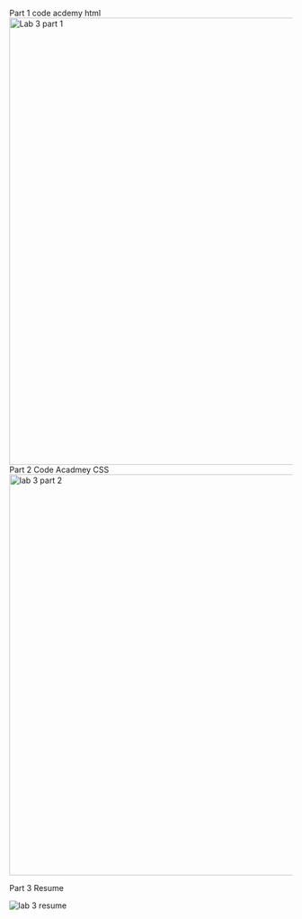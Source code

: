 Part 1 code acdemy html 
<img width="794" alt="Lab 3 part 1" src="https://user-images.githubusercontent.com/112281942/200193445-80438653-085a-4873-b27d-388f50613b75.PNG">
Part 2 Code Acadmey CSS
<img width="712" alt="lab 3 part 2" src="https://user-images.githubusercontent.com/112281942/200193479-5f247479-ad82-4009-b768-ff8be741d0fd.PNG">


Part 3 Resume

![lab 3 resume](https://user-images.githubusercontent.com/112281942/200383712-6179dd38-b289-4c35-bcc5-2c631b360a22.PNG)
<script src="https://gist.github.com/jproylance13/0ea08478eabc7b8dad7540f9383719db.js"></script>
